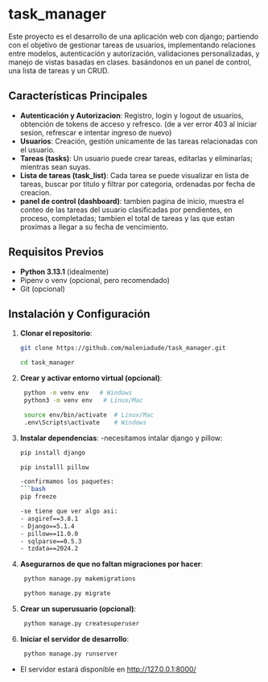 # task_manager
Este proyecto es el desarrollo de una aplicación web con django;
partiendo con el objetivo de gestionar tareas de usuarios, implementando relaciones entre modelos, autenticación y autorización, validaciones personalizadas, y manejo de vistas basadas en clases.
basándonos en un panel de control, una lista de tareas y un CRUD.

## Características Principales

- **Autenticación y Autorizacion**: Registro, login y logout de usuarios, obtención de tokens de acceso y refresco.
(de a ver error 403 al iniciar sesion, refrescar e intentar ingreso de nuevo)
- **Usuarios**: Creación, gestión unicamente de las tareas relacionadas con el usuario.
- **Tareas (tasks)**: Un usuario puede crear tareas, editarlas y eliminarlas; mientras sean suyas.
- **Lista de tareas (task_list)**: Cada tarea se puede visualizar en lista de tareas, buscar por titulo y filtrar por categoria, ordenadas por fecha de creacion.
- **panel de control (dashboard)**: tambien pagina de inicio, muestra el conteo de las tareas del usuario clasificadas por pendientes, en proceso, completadas; tambien el total de tareas y las que estan proximas a llegar a su fecha de vencimiento.

## Requisitos Previos

- **Python 3.13.1** (idealmente)
- Pipenv o venv (opcional, pero recomendado)
- Git (opcional)

## Instalación y Configuración

1. **Clonar el repositorio**:
   ```bash
   git clone https://github.com/maleniadude/task_manager.git

   cd task_manager

3. **Crear y activar entorno virtual (opcional)**:
   ```bash
    python -m venv env   # Windows
    python3 -m venv env   # Linux/Mac

    source env/bin/activate  # Linux/Mac
    .env\Scripts\activate    # Windows

4. **Instalar dependencias**:
    -necesitamos intalar django y pillow:
    ```bash
    pip install django

    pip installl pillow
    
    -confirmamos los paquetes:
    ```bash
    pip freeze

    -se tiene que ver algo asi:
    - asgiref==3.8.1
    - Django==5.1.4
    - pillow==11.0.0
    - sqlparse==0.5.3
    - tzdata==2024.2

5. **Asegurarnos de que no faltan migraciones por hacer**:
   ```bash
    python manage.py makemigrations

    python manage.py migrate

6. **Crear un superusuario (opcional)**:
   ```bash
    python manage.py createsuperuser

7. **Iniciar el servidor de desarrollo**:
   ```bash
    python manage.py runserver

- El servidor estará disponible en http://127.0.0.1:8000/

